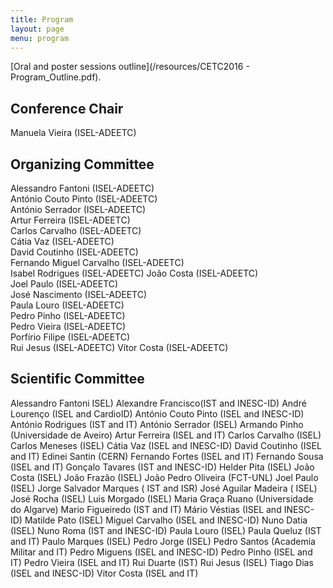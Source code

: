 ```yaml
---
title: Program
layout: page
menu: program
---
```


[Oral and poster sessions outline](/resources/CETC2016 - Program_Outline.pdf).

## Conference Chair 

Manuela Vieira (ISEL-ADEETC) 

## <a name="program-organizing-committee">Organizing Committee</a>

Alessandro Fantoni (ISEL-ADEETC)  
António Couto Pinto (ISEL-ADEETC)  
António Serrador (ISEL-ADEETC)  
Artur Ferreira (ISEL-ADEETC)  
Carlos Carvalho (ISEL-ADEETC)  
Cátia Vaz (ISEL-ADEETC)  
David Coutinho (ISEL-ADEETC)  
Fernando Miguel Carvalho (ISEL-ADEETC)  
Isabel Rodrigues (ISEL-ADEETC)
João Costa (ISEL-ADEETC)  
Joel Paulo (ISEL-ADEETC)  
José Nascimento (ISEL-ADEETC)  
Paula Louro (ISEL-ADEETC)  
Pedro Pinho (ISEL-ADEETC)  
Pedro Vieira (ISEL-ADEETC)  
Porfírio Filipe (ISEL-ADEETC)  
Rui Jesus (ISEL-ADEETC)
Vítor Costa (ISEL-ADEETC)

## <a name="program-scientific-committee">Scientific Committee</a>

Alessandro Fantoni ISEL)
Alexandre Francisco(IST and INESC-ID)
André Lourenço (ISEL and CardioID)
António Couto Pinto (ISEL and INESC-ID)
António Rodrigues (IST and IT)
António Serrador (ISEL)
Armando Pinho (Universidade de Aveiro)
Artur Ferreira (ISEL and IT)
Carlos Carvalho (ISEL)
Carlos Meneses (ISEL)
Cátia Vaz (ISEL and INESC-ID)
David Coutinho (ISEL and IT)
Edinei Santin (CERN)
Fernando Fortes (ISEL and IT)
Fernando Sousa (ISEL and IT)
Gonçalo Tavares (IST and INESC-ID)
Helder Pita (ISEL)
João Costa (ISEL)
João Frazão (ISEL)
João Pedro Oliveira (FCT-UNL)
Joel Paulo (ISEL)
Jorge Salvador Marques ( IST and ISR)
José Aguilar Madeira ( ISEL)
José Rocha (ISEL)
Luis Morgado (ISEL)
Maria Graça Ruano (Universidade do Algarve)
Mario Figueiredo (IST and IT)
Mário Véstias (ISEL and INESC-ID)
Matilde Pato (ISEL)
Miguel Carvalho (ISEL and INESC-ID)
Nuno Datia (ISEL)
Nuno Roma (IST and INESC-ID)
Paula Louro (ISEL)
Paula Queluz (IST and IT)
Paulo Marques (ISEL)
Pedro Jorge (ISEL)
Pedro Santos (Academia Militar and IT)
Pedro Miguens (ISEL and INESC-ID)
Pedro Pinho (ISEL and IT)
Pedro Vieira (ISEL and IT)
Rui Duarte (IST)
Rui Jesus (ISEL)
Tiago Dias (ISEL and INESC-ID)
Vitor Costa (ISEL and IT)

